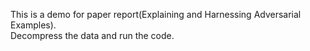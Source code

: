 This is a demo for paper report(Explaining and Harnessing Adversarial Examples). <br>Decompress the data and run the code.
